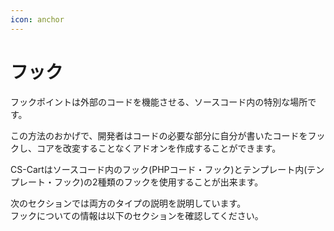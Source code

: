 ```yaml
---
icon: anchor
---
```


# フック

フックポイントは外部のコードを機能させる、ソースコード内の特別な場所です。

この方法のおかげで、開発者はコードの必要な部分に自分が書いたコードをフックし、コアを改変することなくアドオンを作成することができます。

CS-Cartはソースコード内のフック(PHPコード・フック)とテンプレート内(テンプレート・フック)の2種類のフックを使用することが出来ます。

次のセクションでは両方のタイプの説明を説明しています。\
フックについての情報は以下のセクションを確認してください。
